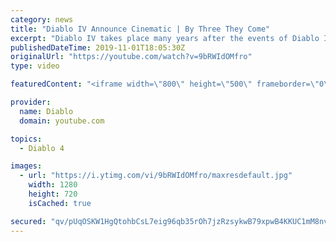 ```yaml
---
category: news
title: "Diablo IV Announce Cinematic | By Three They Come"
excerpt: "Diablo IV takes place many years after the events of Diablo III, after millions have been slaughtered by the actions of the High Heavens and Burning Hells alike."
publishedDateTime: 2019-11-01T18:05:30Z
originalUrl: "https://youtube.com/watch?v=9bRWIdOMfro"
type: video

featuredContent: "<iframe width=\"800\" height=\"500\" frameborder=\"0\" src=\"https://www.youtube.com/embed/9bRWIdOMfro\" allow=\"accelerometer; autoplay; encrypted-media; gyroscope; picture-in-picture\" allowfullscreen></iframe>"

provider:
  name: Diablo
  domain: youtube.com

topics:
  - Diablo 4

images:
  - url: "https://i.ytimg.com/vi/9bRWIdOMfro/maxresdefault.jpg"
    width: 1280
    height: 720
    isCached: true

secured: "qv/pUqOSKW1HgQtohbCsL7eig96qb35rOh7jzRzsykwB79xpwB4KKUC1mM8nv6cHZ/EYkOsTrUeUlJdc8G2eTKEo7HLg78d1PkwXiagGXxEmu8AkLtZoWVOCLk94bTvNdC1iIdlUgozq/8uQDPHAwKMM+ALEgombll0Ex/QWJpCtiZMmXSz68IBtpyDdCZxNJh+3YAXnUdNffF1RmOlmFcLZ+wXnfeTN4+OmvbCuuUT27ACgMIpuauE44o5tXMfgPaJ6yJz3B1ocYrGuG1LI54uRI9mQ1GdSPf2+fhkYjvyk/n2PgMZiQS6RCHdC5932dsQPl8TSrA6wuGKlb35L8ro3YbFwkdw9ep1vKo4tdub0nqprxyCJ4aSMXV69crPWzMUfeI7q4ZxwFQT7zq+ZoKM3HCJbfMfzKK0hlQFmB+Nwhf5eXBYBOgvdYcRU35EK;pCtG+oiSwU5ASNPD0/btCA=="
---
```


